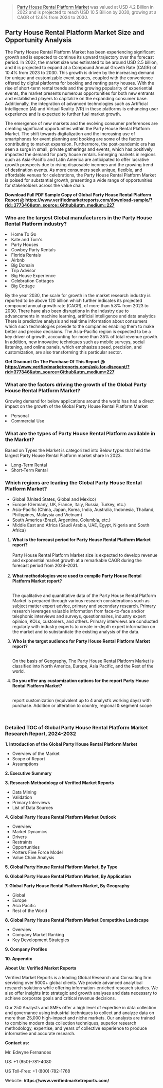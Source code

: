 <blockquote><p><p><a href="https://www.verifiedmarketreports.com/download-sample/?rid=377346&utm_source=Github&utm_medium=227" target="_blank">Party House Rental Platform Market</a> was valued at USD 4.2 Billion in 2022 and is projected to reach USD 10.5 Billion by 2030, growing at a CAGR of 12.6% from 2024 to 2030.</p></blockquote><p><h2>Party House Rental Platform Market Size and Opportunity Analysis</h2><p>The Party House Rental Platform Market has been experiencing significant growth and is expected to continue its upward trajectory over the forecast period. In 2022, the market size was estimated to be around USD 2.5 billion, and it is projected to expand at a Compound Annual Growth Rate (CAGR) of 10.4% from 2023 to 2030. This growth is driven by the increasing demand for unique and customizable event spaces, coupled with the convenience offered by digital platforms for booking and renting party houses. With the rise of short-term rental trends and the growing popularity of experiential events, the market presents numerous opportunities for both new entrants and established players to capitalize on the expanding consumer base. Additionally, the integration of advanced technologies such as Artificial Intelligence (AI) and Virtual Reality (VR) in these platforms is enhancing user experience and is expected to further fuel market growth.</p><p>The emergence of new markets and the evolving consumer preferences are creating significant opportunities within the Party House Rental Platform Market. The shift towards digitalization and the increasing use of smartphones for event planning and booking are some of the factors contributing to market expansion. Furthermore, the post-pandemic era has seen a surge in small, private gatherings and events, which has positively impacted the demand for party house rentals. Emerging markets in regions such as Asia-Pacific and Latin America are anticipated to offer lucrative growth prospects due to rising disposable incomes and the growing trend of destination events. As more consumers seek unique, flexible, and affordable venues for celebrations, the Party House Rental Platform Market is poised for substantial growth, presenting a wide range of opportunities for stakeholders across the value chain.</p></p><p class=""><strong>Download Full PDF Sample Copy of Global Party House Rental Platform Report @ <a href="https://www.verifiedmarketreports.com/download-sample/?rid=377346&amp;utm_source=Github&amp;utm_medium=227" target="_blank">https://www.verifiedmarketreports.com/download-sample/?rid=377346&amp;utm_source=Github&amp;utm_medium=227</a></strong></p><h3 id="" class="">Who are the largest Global manufacturers in the Party House Rental Platform industry?</h3><p><li>Home To Go</li><li> Kate and Tom's</li><li> Party Houses</li><li> Cowboy Party Rentals</li><li> Florida Rentals</li><li> Airbnb</li><li> Big Domain</li><li> Trip Advisor</li><li> Big House Experience</li><li> Celebration Cottages</li><li> Big Cottage</li></p><div class=""><div class="" dir="" data-message-author-role="" data-message-id="" data-message-model-slug=""><div class=""><div class=""><div class=""><div class="" dir="" data-message-author-role="" data-message-id="" data-message-model-slug=""><div class=""><div class=""><p>By the year 2030, the scale for growth in the market research industry is reported to be above 120 billion which further indicates its projected compound annual growth rate (CAGR), of more than 5.8% from 2023 to 2030. There have also been disruptions in the industry due to advancements in machine learning, artificial intelligence and data analytics There is predictive analysis and real time information about consumers which such technologies provide to the companies enabling them to make better and precise decisions. The Asia-Pacific region is expected to be a key driver of growth, accounting for more than 35% of total revenue growth. In addition, new innovative techniques such as mobile surveys, social listening, and online panels, which emphasize speed, precision, and customization, are also transforming this particular sector.</p><p><strong>Get Discount On The Purchase Of This Report @&nbsp; <a href="https://www.verifiedmarketreports.com/ask-for-discount/?rid=377346&amp;utm_source=Github&amp;utm_medium=227" target="_blank">https://www.verifiedmarketreports.com/ask-for-discount/?rid=377346&amp;utm_source=Github&amp;utm_medium=227</a></strong></p></div></div></div></div></div></div></div></div><h3 id="" class="">What are the factors driving the growth of the Global Party House Rental Platform Market?</h3><p id="" class="">Growing demand for below applications around the world has had a direct impact on the growth of the Global Party House Rental Platform Market</p><p id="" class=""><li>Personal</li><li> Commercial Use</li></p><h3 id="" class="">What are the types of Party House Rental Platform available in the Market?</h3><p id="" class="">Based on Types the Market is categorized into Below types that held the largest Party House Rental Platform market share In 2023.</p><p id="" class=""><li>Long-Term Rental</li><li> Short-Term Rental</li></p><h3 id="" class="">Which regions are leading the Global Party House Rental Platform Market?</h3><ul><li>Global (United States, Global and Mexico)</li><li>Europe (Germany, UK, France, Italy, Russia, Turkey, etc.)</li><li>Asia-Pacific (China, Japan, Korea, India, Australia, Indonesia, Thailand, Philippines, Malaysia and Vietnam)</li><li>South America (Brazil, Argentina, Columbia, etc.)</li><li>Middle East and Africa (Saudi Arabia, UAE, Egypt, Nigeria and South Africa)</li></ul><p><ol><li><strong>What is the forecast period for Party House Rental Platform Market report?<br /></strong><br /><span data-sheets-root="1" data-sheets-value="{&quot;1&quot;:2,&quot;2&quot;:&quot;XXXX size is expected to develop revenue and exponential market growth at a remarkable CAGR during the forecast period from 2024&ndash;2030.&quot;}" data-sheets-userformat="{&quot;2&quot;:12674,&quot;4&quot;:{&quot;1&quot;:2,&quot;2&quot;:16776960},&quot;10&quot;:2,&quot;11&quot;:0,&quot;15&quot;:&quot;Arial&quot;,&quot;16&quot;:12}">Party House Rental Platform Market size is expected to develop revenue and exponential market growth at a remarkable CAGR during the forecast period from 2024&ndash;2031.</span><br /><br /></li><li><strong>What methodologies were used to compile Party House Rental Platform Market report?<br /><br /></strong><p>The qualitative and quantitative data of the&nbsp;Party House Rental Platform Market is prepared through various research considerations such as subject matter expert advice, primary and secondary research. Primary research leverages valuable information from face-to-face and/or telephonic interviews and surveys, questionnaires, industry expert opinion, KOLs, customers, and others. Primary interviews are conducted regularly with industry experts to create in-depth expert information on the market and to substantiate the existing analysis of the data.&nbsp;</p></li><li><strong>Who is the target audience for Party House Rental Platform Market report?<br /><br /></strong><p>On the basis of Geography, The&nbsp;Party House Rental Platform Market is classified into North America, Europe, Asia Pacific, and the Rest of the world.</p></li><li><strong>Do you offer any customization options for the report Party House Rental Platform Market?<br /><br /></strong><p>report customization (equivalent up to 4 analyst&rsquo;s working days) with purchase. Addition or alteration to country, regional &amp; segment scope</p><p>&nbsp;</p></li></ol></p><h3 id="" class="">Detailed TOC of Global Party House Rental Platform Market Research Report, 2024-2032</h3><p id="" class=""><strong>1. Introduction of the Global Party House Rental Platform Market</strong></p><ul><li>Overview of the Market</li><li>Scope of Report</li><li>Assumptions</li></ul><p id="" class=""><strong>2. Executive Summary</strong></p><p id="" class=""><strong>3. Research Methodology of&nbsp;Verified Market Reports</strong></p><ul><li>Data Mining</li><li>Validation</li><li>Primary Interviews</li><li>List of Data Sources</li></ul><p id="" class=""><strong>4. Global Party House Rental Platform Market Outlook</strong></p><ul><li>Overview</li><li>Market Dynamics</li><li>Drivers</li><li>Restraints</li><li>Opportunities</li><li>Porters Five Force Model</li><li>Value Chain Analysis</li></ul><p id="" class=""><strong>5. Global Party House Rental Platform Market, By&nbsp;Type</strong></p><p id="" class=""><strong>6. Global Party House Rental Platform Market, By Application</strong></p><p id="" class=""><strong>7. Global Party House Rental Platform Market, By Geography</strong></p><ul><li>Global</li><li>Europe</li><li>Asia Pacific</li><li>Rest of the World</li></ul><p id="" class=""><strong>8. Global Party House Rental Platform Market Competitive Landscape</strong></p><ul><li>Overview</li><li>Company Market Ranking</li><li>Key Development Strategies</li></ul><p id="" class=""><strong>9. Company Profiles</strong></p><p id="" class=""><strong>10. Appendix</strong></p><p id="" class=""><strong>About Us: Verified Market Reports</strong></p><p id="" class="">Verified Market Reports is a leading Global Research and Consulting firm servicing over 5000+ global clients. We provide advanced analytical research solutions while offering information-enriched research studies. We also offer insights into strategic and growth analyses and data necessary to achieve corporate goals and critical revenue decisions.</p><p id="" class="">Our 250 Analysts and SMEs offer a high level of expertise in data collection and governance using industrial techniques to collect and analyze data on more than 25,000 high-impact and niche markets. Our analysts are trained to combine modern data collection techniques, superior research methodology, expertise, and years of collective experience to produce informative and accurate research.</p><p id="" class=""><strong>Contact us:</strong></p><p id="" class="">Mr. Edwyne Fernandes</p><p id="" class="">US: +1 (650)-781-4080</p><p id="" class="">US Toll-Free: +1 (800)-782-1768</p><p id="" class="">Website: <a target="" data-test-app-aware-link=""><strong>https://www.verifiedmarketreports.com/</strong></a></p>
